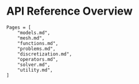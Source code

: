 # API Reference Overview


```@contents
Pages = [
    "models.md",
    "mesh.md",
    "functions.md",
    "problems.md",
    "discretization.md",
    "operators.md",
    "solver.md",
    "utility.md",
]
```
